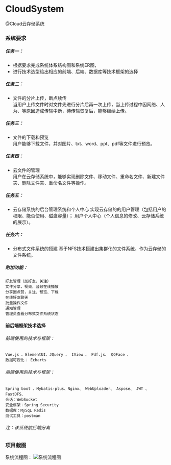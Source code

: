 # CloudSystem
@Cloud云存储系统
### 系统要求
##### 任务一：<br>
* 根据要求完成系统体系结构图和系统ER图，
* 进行技术选型给出相应的前端、后端、数据库等技术框架的选择 <br>
##### 任务二：<br>
* 文件的分片上传，断点续传 <br>
    当用户上传文件时对文件先进行分片后再一次上传，当上传过程中因网络、人为、等原因造成传输中断，待传输恢复后，能够继续上传。 <br>
##### 任务三： <br>
* 文件的下载和预览 <br>
    用户能够下载文件，并对图片、txt、word、ppt、pdf等文件进行预览。
##### 任务四： <br>
* 云文件的管理 <br>
    用户在云存储系统中，能够实现删除文件、移动文件、重命名文件、新建文件夹、删除文件夹、重命名文件等操作。
##### 任务五： <br>
* 云存储系统的后台管理系统和个人中心
    实现云存储的的用户管理（包括用户的权限、能否使用、磁盘容量）；
    用户个人中心（个人信息的修改、云存储系统的展示）。
##### 任务六：
* 分布式文件系统的搭建
    基于NFS技术搭建出集群化的文件系统、作为云存储的文件系统。
##### 附加功能：
    好友管理（加好友，关注）
    文件分享，视频，音频在线播放
    分享圈点赞，关注、预览、下载
    在线好友聊天
    批量操作文件
    通知管理
    管理员查看分布式文件系统状态

#### 前后端框架技术选择
###### 前端使用的技术与框架：
    Vue.js 、ElementUI、JQuery 、 IView 、 Pdf.js、 QQFace 、 
    数据可视化： Echarts
###### 后端使用的技术与框架：
    Spring boot 、Mybatis-plus、Nginx、 WebUploader、 Aspose、 JWT 、FastDFS、
    会话：WebSocket
    安全框架：Spring Security
    数据库：MySqL Redis
    测试工具：postman
###### 注：该系统前后端分离
### 项目截图
系统流程图：
![系统流程图](https://github.com/mayaoting/CloudSystem/blob/master/static/SystemInterfacesImages/新流程图.png)